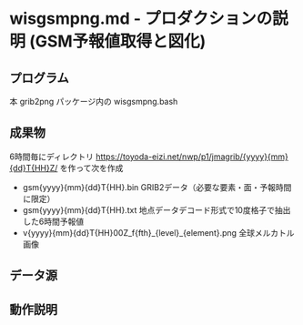 # wisgsmpng.md - プロダクションの説明 (GSM予報値取得と図化)
## プログラム
本 grib2png パッケージ内の wisgsmpng.bash
## 成果物
6時間毎にディレクトリ
https://toyoda-eizi.net/nwp/p1/jmagrib/{yyyy}{mm}{dd}T{HH}Z/
を作って次を作成
* gsm{yyyy}{mm}{dd}T{HH}.bin GRIB2データ（必要な要素・面・予報時間に限定）
* gsm{yyyy}{mm}{dd}T{HH}.txt 地点データデコード形式で10度格子で抽出した6時間予報値
* v{yyyy}{mm}{dd}T{HH}00Z\_f{fth}\_{level}\_{element}.png 全球メルカトル画像
## データ源
## 動作説明
